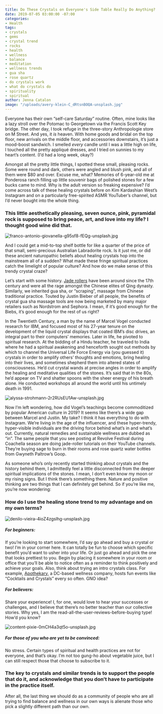 ```yaml
---
title: Do These Crystals on Everyone's Side Table Really Do Anything?
date: 2019-07-05 03:00:00 -07:00
categories:
- Health
tags:
- crystals
- gems
- crystal trend
- rocks
- health
- wellness
- balance
- meditation
- wellness trends
- gua sha
- rose quartz
- do crystals work
- what do crystals do
- spirituality
- spiritual
author: Jenna Catalon
image: "/uploads/avery-klein-C_dRtsnBOQA-unsplash.jpg"
---
```


Everyone has their own “self-care Saturday” routine. Often, mine looks like a lazy stroll over the Potomac to Georgetown via the Francis Scott Key bridge. The other day, I took refuge in the three-story Anthropologie store on M Street. And yes, it _is_ heaven. With home goods and bridal on the top floor, new arrivals on the middle floor, and accessories downstairs, it’s just a mood-boost sandwich. I smelled _every_ candle until I was a little high on life, I touched all the pretty appliqué dresses, and I tried on sunnies to my heart’s content. (I’d had a long week, okay?)
	
Amongst all the pretty little things, I spotted these small, pleasing rocks. Some were round and dark, others were angled and blush pink, and all of them were $80 and over. Excuse me, what? Memories of 6-year-old me at Ponderosa ranch filling up little souvenir bags of polished stones for a few bucks came to mind. Why is the adult version so freaking expensive? I’d come across talk of these healing crystals before on Kim Kardashian West’s Instagram and on a particularly free-spirited ASMR YouTuber’s channel, but I’d never bought into the whole thing. 

### This little aesthetically pleasing, seven ounce, pink, pyramidal rock is supposed to bring peace, art, and love into my life? I thought good wine did that. 

![franco-antonio-giovanella-g95sf8-fEQg-unsplash.jpg](/uploads/franco-antonio-giovanella-g95sf8-fEQg-unsplash.jpg)

And I could get a mid-to-top shelf bottle for like a quarter of the price of that small, semi-precious Australian Labradorite rock. Is it just me, or did these ancient naturopathic beliefs about healing crystals hop into the mainstream all of a sudden? What made these fringe spiritual practices catch the limelight of popular culture? And how do we make sense of this trendy crystal craze?
	
Let’s start with some history. [Jade rollers](https://www.washingtonpost.com/lifestyle/wellness/jade-rollers-wrinkle-fighting-wonder-cure-or-pointless-yet-pretty-sham/2019/01/11/712c3e9e-1373-11e9-b6ad-9cfd62dbb0a8_story.html?noredirect=on&utm_term=.9d99814c3678) have been around since the 17th century and were all the rage amongst the Chinese elites of Qing dynasty. Similarly, we inherited gua sha, or “scraping”, massage from Chinese traditional practice. Touted by Justin Bieber of all people, the benefits of crystal gua sha massage tools are now being marketed by many major retailers such as Nordstrom and Sephora. I mean, if it’s good enough for the Biebs, it’s good enough for the rest of us right?
	
In the Twentieth Century, a man by the name of Marcel Vogel conducted research for IBM, and focused most of his 27-year tenure on the development of the liquid crystal displays that coated IBM’s disc drives, an integral part to their computers’ memories. Later in life, he pivoted to spiritual research. At the bidding of a Hindu teacher, he traveled to India where he had a spiritual awakening and henceforth sought out methods by which to channel the Universal Life Force Energy via (you guessed it) crystals in order to amplify others’ thoughts and emotions, bring healing into their lives, and sometimes shepherd them into altered states of consciousness. He’d cut crystal wands at precise angles in order to amplify the healing and meditative qualities of the stones. It’s said that in the 80s, he’d appear on TV and shatter spoons with the sheer energy of his breath alone. He conducted workshops all around the world until his untimely death in 1991.

![alyssa-strohmann-2r2RUsEU1Aw-unsplash.jpg](/uploads/alyssa-strohmann-2r2RUsEU1Aw-unsplash.jpg)
	
Now I’m left wondering, how did Vogel’s teachings become commoditized by popular American culture in 2019? It seems like there’s a wide gap between Marcel and Justin. My take? I think it has everything to do with Instagram. We’re living in the age of the influencer, and these hyper-trendy, hyper-visible individuals are the driving force behind what’s in and what’s out. Currently, natural remedies and sustainable wellness are dubbed as “in”. The same people that you see posting at Revolve Festival during Coachella season are doing jade-roller tutorials on their YouTube channels. They’re buying sage to burn in their rooms and rose quartz water bottles from Gwyneth Paltrow’s Goop.
	
As someone who’s only recently started thinking about crystals and the history behind them, I admittedly feel a little disconnected from the deeper spiritual implications of the stones. I mean, I don’t even know my moon or my rising signs. But I think there’s something there. Nature and positive thinking are two things that I can definitely get behind. So if you’re like me, you’re now wondering: 

### How do I use the healing stone trend to my advantage and on my own terms?

![denilo-vieira-4ioZ4zgslhg-unsplash.jpg](/uploads/denilo-vieira-4ioZ4zgslhg-unsplash.jpg)

##### For beginners:
	
If you’re looking to start somewhere, I’d say go ahead and buy a crystal or two! I’m in your corner here. It can totally be fun to choose which specific benefit you’d want to usher into your life. Or just go ahead and pick the one that looks prettiest to you. Begin by placing it somewhere in your room or office that you’ll be able to notice often as a reminder to think positively and achieve your goals. Also, think about trying an intro crystals class. For example, [Apothekary](https://apothekary.co/), a DC-based wellness company, hosts fun events like “Cocktails and Crystals” every so often. GNO idea? 

##### For believers:
	
Share your experience! I, for one, would love to hear your successes or challenges, and I believe that there’s no better teacher than our collective stories. Why yes, I am the read-all-the-user-reviews-before-buying type! How’d you know?

![content-pixie-0mCH4a3qt5o-unsplash.jpg](/uploads/content-pixie-0mCH4a3qt5o-unsplash.jpg)

##### For those of you who are yet to be convinced:
	
No stress. Certain types of spiritual and health practices are not for everyone, and that’s okay. I’m not too gung-ho about vegetable juice, but I can still respect those that choose to subscribe to it. 

### The key to crystals and similar trends is to support the people that do it, and acknowledge that you don’t have to participate in the practice itself. 

After all, the last thing we should do as a community of people who are all trying to find balance and wellness in our own ways is alienate those who pick a slightly different path than our own.